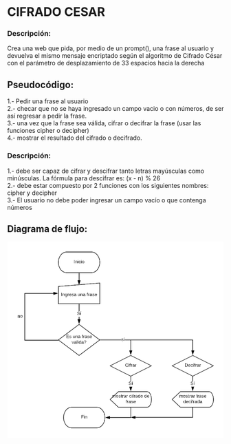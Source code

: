# CIFRADO CESAR

### Descripción:

Crea una web que pida, por medio de un prompt(), una frase al usuario y devuelva el mismo mensaje encriptado
según el algoritmo de Cifrado César con el parámetro de desplazamiento de 33 espacios hacia la derecha

## Pseudocódigo:

1.- Pedir una frase al usuario<br>
2.- checar que no se haya ingresado un campo vacio o con números, de ser así regresar a pedir la frase.<br>
3.- una vez que la frase sea válida, cifrar o decifrar la frase (usar las funciones cipher o decipher)<br>
4.- mostrar el resultado del cifrado o decifrado.

### Descripción:

1.- debe ser capaz de cifrar y descifrar tanto letras mayúsculas como minúsculas. La fórmula para descifrar es: (x - n) % 26<br>
2.- debe estar compuesto por 2 funciones con los siguientes nombres: cipher y decipher<br>
3.- El usuario no debe poder ingresar un campo vacío o que contenga números

## Diagrama de flujo:

![Diagrama de flujo del problema CIFRADO CESAR](assets/image/Cifrado.png)
